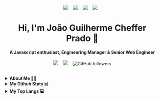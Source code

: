 <p align="center">
  <a href="http://guicheffer.me/"><img src="https://img.shields.io/badge/-Website-0d1117?style=for-the-badge&logo=google-chrome&logoColor=white"></a>&nbsp;&nbsp;&nbsp;
  <a href="https://www.linkedin.com/in/guicheffer/"><img src="https://img.shields.io/badge/-LinkedIn-0d1117?style=for-the-badge&logo=linkedin&logoColor=white"></a>&nbsp;&nbsp;&nbsp;
  <a href="https://twitter.com/guicheffer"><img src="https://img.shields.io/badge/-Twitter-0d1117?style=for-the-badge&logo=twitter&logoColor=white"></a>&nbsp;&nbsp;&nbsp;
  <a href="https://www.reddit.com/user/guicheffer"><img src="https://img.shields.io/badge/-Reddit-0d1117?style=for-the-badge&logo=reddit&logoColor=white"></a>&nbsp;&nbsp;&nbsp;
</p>

<h1 align="center">Hi, I'm João Guilherme Cheffer Prado 👋</h1>
<h4 align="center">A Javascript enthusiast, Engineering Manager & Senior Web Engineer</h4>

<p align="center">
  <a href="mailto:hi@guicheffer.me"><img src="https://img.shields.io/badge/-Email-0d1117?style=for-the-badge&logo=gmail&logoColor=white"></a>&nbsp;&nbsp;&nbsp;
  <a href="https://calendly.com/guicheffer"><img src="https://img.shields.io/badge/-📞%20Schedule%20a%20chat!-0d1117?style=for-the-badge&logo=calendly&logoColor=white"></a>&nbsp;&nbsp;&nbsp;
      <img alt="GitHub followers" src="https://img.shields.io/github/followers/guicheffer.svg?style=social&label=follow&maxAge=2592000">
</p>

<br />

<details>
  <summary><b>About Me 🙋‍♂️</b></summary>

  <ul>
    <li>👨‍💼 Currently working as Engineering Manager & Senior Web Engineering</li>
    <li>💻 10+ years of experience building complex UIs and writing code</li>
    <li>🤓 Javascript enthusiast, geek, and gamer</li>
    <li>🌴 Based in Berlin, Germany</li>
  </ul>
</details>

<details>
  <summary><b>My Github Stats 📊</b></summary>

  <p>
    <img src="https://github-readme-stats.vercel.app/api?username=guicheffer&count_private=true&show_icons=true&title_color=c9d1d9&icon_color=58a6ff&text_color=c9d1d9&bg_color=0d1117&hide=issues,contribs,rank&hide_border=true">
  </p>
</details>

<details>
  <summary><b>My Top Langs 💻</b></summary>
  
  <p> 
    <img src="https://github-readme-stats.vercel.app/api/top-langs/?username=guicheffer&langs_count=8&layout=compact&hide_border=true&bg_color=0D1117&text_color=c9d1d9" alt="guicheffer" />
  </p>
</details>
